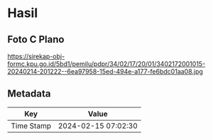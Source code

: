 # Hasil

## Foto C Plano

https://sirekap-obj-formc.kpu.go.id/5bd1/pemilu/pdpr/34/02/17/20/01/3402172001015-20240214-201222--6ea97958-15ed-494e-a177-fe6bdc01aa08.jpg


## Metadata

| Key        | Value               |
| ---------- | ------------------- |
| Time Stamp | 2024-02-15 07:02:30 |



